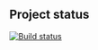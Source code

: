 ## Project status
[![Build status](https://ci.appveyor.com/api/projects/status/k1cllvb0h28vnvta?svg=true)](https://ci.appveyor.com/project/Alexey-A-Zaitsev/aqa-2-4-bdd-cucumber)